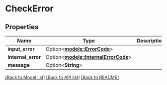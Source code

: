 # CheckError

## Properties

Name | Type | Description | Notes
------------ | ------------- | ------------- | -------------
**input_error** | Option<[**models::ErrorCode**](ErrorCode.md)> |  | [optional]
**internal_error** | Option<[**models::InternalErrorCode**](InternalErrorCode.md)> |  | [optional]
**message** | Option<**String**> |  | [optional]

[[Back to Model list]](../README.md#documentation-for-models) [[Back to API list]](../README.md#documentation-for-api-endpoints) [[Back to README]](../README.md)


